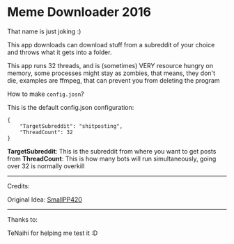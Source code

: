 ﻿# Meme Downloader 2016

That name is just joking :)

This app downloads can download stuff from a subreddit of your choice and throws what it gets into a folder.

This app runs 32 threads, and is (sometimes) VERY resource hungry on memory, some processes might stay as zombies, that means, they don't die, examples are ffmpeg, that can prevent you from deleting the program 

How to make `config.josn`?

This is the default config.json configuration:

```
{
	"TargetSubreddit": "shitposting",
	"ThreadCount": 32
}
```
**TargetSubreddit**: This is the subreddit from where you want to get posts from
**ThreadCount**: This is how many bots will run simultaneously, going over 32 is normally overkill


------------------

Credits:

Original Idea: [SmallPP420](https://github.com/SmallPP420)

------------------

Thanks to: 

TeNaihi for helping me test it :D
